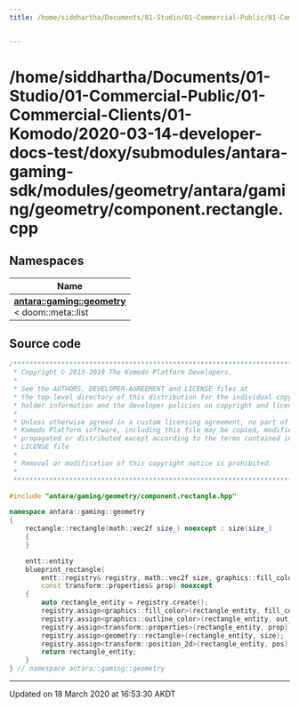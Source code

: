 ```yaml
---
title: /home/siddhartha/Documents/01-Studio/01-Commercial-Public/01-Commercial-Clients/01-Komodo/2020-03-14-developer-docs-test/doxy/submodules/antara-gaming-sdk/modules/geometry/antara/gaming/geometry/component.rectangle.cpp


---
```


# /home/siddhartha/Documents/01-Studio/01-Commercial-Public/01-Commercial-Clients/01-Komodo/2020-03-14-developer-docs-test/doxy/submodules/antara-gaming-sdk/modules/geometry/antara/gaming/geometry/component.rectangle.cpp







## Namespaces

| Name           |
| -------------- |
| **[antara::gaming::geometry](Namespaces/namespaceantara_1_1gaming_1_1geometry.md)** <br>< doom::meta::list  |














## Source code

```cpp
/******************************************************************************
 * Copyright © 2013-2019 The Komodo Platform Developers.                      *
 *                                                                            *
 * See the AUTHORS, DEVELOPER-AGREEMENT and LICENSE files at                  *
 * the top-level directory of this distribution for the individual copyright  *
 * holder information and the developer policies on copyright and licensing.  *
 *                                                                            *
 * Unless otherwise agreed in a custom licensing agreement, no part of the    *
 * Komodo Platform software, including this file may be copied, modified,     *
 * propagated or distributed except according to the terms contained in the   *
 * LICENSE file                                                               *
 *                                                                            *
 * Removal or modification of this copyright notice is prohibited.            *
 *                                                                            *
 ******************************************************************************/

#include "antara/gaming/geometry/component.rectangle.hpp"

namespace antara::gaming::geometry
{
    rectangle::rectangle(math::vec2f size_) noexcept : size(size_)
    {
    }

    entt::entity
    blueprint_rectangle(
        entt::registry& registry, math::vec2f size, graphics::fill_color fill_color, transform::position_2d pos, graphics::outline_color out_color,
        const transform::properties& prop) noexcept
    {
        auto rectangle_entity = registry.create();
        registry.assign<graphics::fill_color>(rectangle_entity, fill_color);
        registry.assign<graphics::outline_color>(rectangle_entity, out_color);
        registry.assign<transform::properties>(rectangle_entity, prop);
        registry.assign<geometry::rectangle>(rectangle_entity, size);
        registry.assign<transform::position_2d>(rectangle_entity, pos);
        return rectangle_entity;
    }
} // namespace antara::gaming::geometry
```


-------------------------------

Updated on 18 March 2020 at 16:53:30 AKDT
